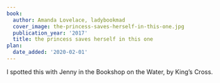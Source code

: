 ```yaml
---
book:
  author: Amanda Lovelace, ladybookmad
  cover_image: the-princess-saves-herself-in-this-one.jpg
  publication_year: '2017'
  title: the princess saves herself in this one
plan:
  date_added: '2020-02-01'
---
```


I spotted this with Jenny in the Bookshop on the Water, by King’s Cross.

